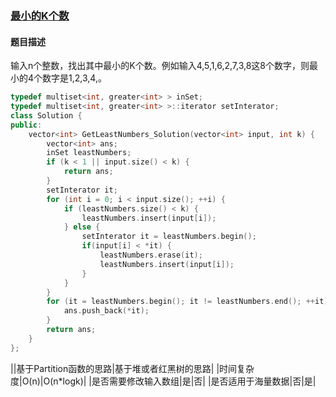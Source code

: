 ### [最小的K个数](https://www.nowcoder.com/practice/6a296eb82cf844ca8539b57c23e6e9bf?tpId=13&tqId=11182&tPage=2&rp=2&ru=/ta/coding-interviews&qru=/ta/coding-interviews/question-ranking)
#### 题目描述
输入n个整数，找出其中最小的K个数。例如输入4,5,1,6,2,7,3,8这8个数字，则最小的4个数字是1,2,3,4,。
```c++
typedef multiset<int, greater<int> > inSet;
typedef multiset<int, greater<int> >::iterator setInterator;
class Solution {
public:
    vector<int> GetLeastNumbers_Solution(vector<int> input, int k) {
        vector<int> ans;
        inSet leastNumbers;
        if (k < 1 || input.size() < k) {
            return ans;
        }
        setInterator it;
        for (int i = 0; i < input.size(); ++i) {
            if (leastNumbers.size() < k) {
                leastNumbers.insert(input[i]);
            } else {
                setInterator it = leastNumbers.begin();
                if(input[i] < *it) {
                    leastNumbers.erase(it);
                    leastNumbers.insert(input[i]);
                }
            }
        }
        for (it = leastNumbers.begin(); it != leastNumbers.end(); ++it) {
            ans.push_back(*it);
        }
        return ans;
    }
};
```
||基于Partition函数的思路|基于堆或者红黑树的思路|
|时间复杂度|O(n)|O(n*logk)|
|是否需要修改输入数组|是|否|
|是否适用于海量数据|否|是|